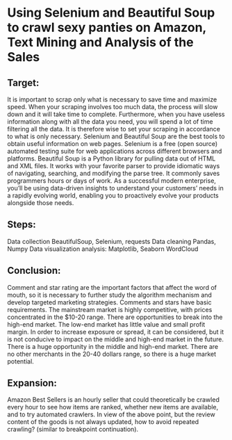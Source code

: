 # Using Selenium and Beautiful Soup to crawl sexy panties on Amazon, Text Mining and Analysis of the Sales 

## Target:
It is important to scrap only what is necessary to save time and maximize speed. When your scraping involves too much data, the process will slow down and it will take time to complete. Furthermore, when you have useless information along with all the data you need, you will spend a lot of time filtering all the data. It is therefore wise to set your scraping in accordance to what is only necessary.
Selenium and Beautiful Soup are the best tools to obtain useful information on web pages. Selenium is a free (open source) automated testing suite for web applications across different browsers and platforms. Beautiful Soup is a Python library for pulling data out of HTML and XML files. It works with your favorite parser to provide idiomatic ways of navigating, searching, and modifying the parse tree. It commonly saves programmers hours or days of work.
As a successful modern enterprise, you’ll be using data-driven insights to understand your customers’ needs in a rapidly evolving world, enabling you to proactively evolve your products alongside those needs.


## Steps:
Data collection
BeautifulSoup, Selenium, requests
Data cleaning 
	Pandas, Numpy
Data visualization analysis:
	Matplotlib, Seaborn WordCloud

## Conclusion:
Comment and star rating are the important factors that affect the word of mouth, so it is necessary to further study the algorithm mechanism and develop targeted marketing strategies.
Comments and stars have basic requirements.
The mainstream market is highly competitive, with prices concentrated in the $10-20 range.
There are opportunities to break into the high-end market.
The low-end market has little value and small profit margin. In order to increase exposure or spread, it can be considered, but it is not conducive to impact on the middle and high-end market in the future.
There is a huge opportunity in the middle and high-end market. There are no other merchants in the 20-40 dollars range, so there is a huge market potential.

## Expansion:
Amazon Best Sellers is an hourly seller that could theoretically be crawled every hour to see how items are ranked, whether new items are available, and to try automated crawlers.
In view of the above point, but the review content of the goods is not always updated, how to avoid repeated crawling? (similar to breakpoint continuation).
